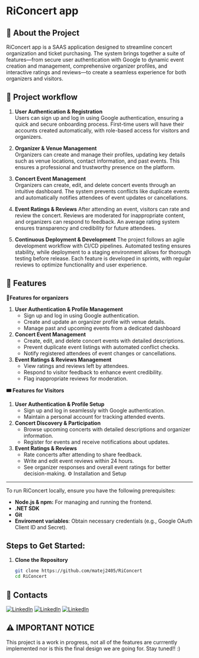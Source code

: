 # RiConcert app


🚀 About the Project  
---------------------------------------------------------------------------------------------------------------------------------------------------------------------------------------------------------------
RiConcert app is a SAAS application designed to streamline concert organization and ticket purchasing. The system brings together a suite of features—from secure user authentication with Google to dynamic event creation and management, comprehensive organizer profiles, and interactive ratings and reviews—to create a seamless experience for both organizers and visitors.

🔬 Project workflow 
---------------------------------------------------------------------------------------------------------------------------------------------------------------------------------------------------------------
1. **User Authentication & Registration**  
   Users can sign up and log in using Google authentication, ensuring a quick and secure onboarding process. First-time users will have their accounts created automatically, with role-based access for     visitors and organizers.

2. **Organizer & Venue Management**  
   Organizers can create and manage their profiles, updating key details such as venue locations, contact information, and past events. This ensures a professional and trustworthy presence on the platform.

3. **Concert Event Management**  
  Organizers can create, edit, and delete concert events through an intuitive dashboard. The system prevents conflicts like duplicate events and automatically notifies attendees of event updates or cancellations.
4. **Event Ratings & Reviews**
   After attending an event, visitors can rate and review the concert. Reviews are moderated for inappropriate content, and organizers can respond to feedback. An average rating system ensures transparency and credibility for future attendees.
5. **Continuous Deployment & Development**
   The project follows an agile development workflow with CI/CD pipelines. Automated testing ensures stability, while deployment to a staging environment allows for thorough testing before release. Each feature is developed in sprints, with regular reviews to optimize functionality and user experience.

📙 Features
---------------------------------------------------------------------------------------------------------------------------------------------------------------------------------------------------------------
  **🎤Features for organizers**  
  1. **User Authentication & Profile Management**
      - Sign up and log in using Google authentication.
      - Create and update an organizer profile with venue details.
      - Manage past and upcoming events from a dedicated dashboard
  2. **Concert Event Management**
      - Create, edit, and delete concert events with detailed descriptions.
      - Prevent duplicate event listings with automated conflict checks.
      - Notify registered attendees of event changes or cancellations.
  3. **Event Ratings & Reviews Management**
      - View ratings and reviews left by attendees.
      - Respond to visitor feedback to enhance event credibility.
      - Flag inappropriate reviews for moderation.
        
  **🎟️ Features for Visitors**
  1. **User Authentication & Profile Setup**
      - Sign up and log in seamlessly with Google authentication.
      - Maintain a personal account for tracking attended events.
  2. **Concert Discovery & Participation**
      - Browse upcoming concerts with detailed descriptions and organizer information.
      - Register for events and receive notifications about updates.
  3. **Event Ratings & Reviews**
      - Rate concerts after attending to share feedback.
      - Write and edit event reviews within 24 hours.
      - See organizer responses and overall event ratings for better decision-making.
⚙️ Installation and Setup 
---------------------------------------------------------------------------------------------------------------------------------------------------------------------------------------------------------------
To run RiConcert locally, ensure you have the following prerequisites:
- **Node.js & npm:** For managing and running the frontend.
- **.NET SDK**
- **Git**
- **Enviroment variables**: Obtain necessary credentials (e.g., Google OAuth Client ID and Secret).
  
**Steps to Get Started:**
---------------------------------------------------------------------------------------------------------------------------------------------------------------------------------------------------------------

1. **Clone the Repository**  
   ```bash
   git clone https://github.com/matej2405/RiConcert
   cd RiConcert
   
📧 Contacts
---------------------------------------------------------------------------------------------------------------------------------------------------------------------------------------------------------------

[![LinkedIn](https://img.shields.io/badge/LinkedIn-MatejBrodarac-blue?style=flat&logo=linkedin)](https://www.linkedin.com/in/matej-brodarac-b866562ba/)
[![LinkedIn](https://img.shields.io/badge/LinkedIn-TinBrletić-blue?style=flat&logo=linkedin)](https://www.linkedin.com/in/tin-brletić-1026b72b8/)
[![LinkedIn](https://img.shields.io/badge/LinkedIn-BrunoBezjak-blue?style=flat&logo=linkedin)](https://www.linkedin.com/in/bruno-bezjak-01999129a/)


⚠️ **IMPORTANT NOTICE**
---------------------------------------------------------------------------------------------------------------------------------------------------------------------------------------------------------------
This project is a work in progress, not all of the features are currrently implemented nor is this the final design we are going for. Stay tuned!! :)


